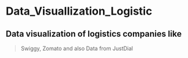 # Data_Visuallization_Logistic
## Data visualization of logistics companies like
>Swiggy, Zomato and also Data from JustDial
